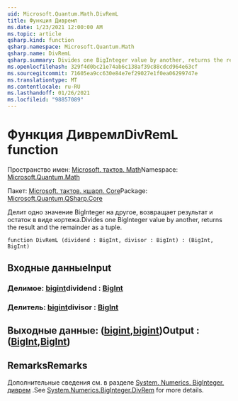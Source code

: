 ```yaml
---
uid: Microsoft.Quantum.Math.DivRemL
title: Функция Дивремл
ms.date: 1/23/2021 12:00:00 AM
ms.topic: article
qsharp.kind: function
qsharp.namespace: Microsoft.Quantum.Math
qsharp.name: DivRemL
qsharp.summary: Divides one BigInteger value by another, returns the result and the remainder as a tuple.
ms.openlocfilehash: 329f4d0bc21e74ab6c138af39c88cdcd964e63cf
ms.sourcegitcommit: 71605ea9cc630e84e7ef29027e1f0ea06299747e
ms.translationtype: MT
ms.contentlocale: ru-RU
ms.lasthandoff: 01/26/2021
ms.locfileid: "98857089"
---
```

# <a name="divreml-function"></a><span data-ttu-id="91c57-102">Функция Дивремл</span><span class="sxs-lookup"><span data-stu-id="91c57-102">DivRemL function</span></span>

<span data-ttu-id="91c57-103">Пространство имен: [Microsoft. тактов. Math](xref:Microsoft.Quantum.Math)</span><span class="sxs-lookup"><span data-stu-id="91c57-103">Namespace: [Microsoft.Quantum.Math](xref:Microsoft.Quantum.Math)</span></span>

<span data-ttu-id="91c57-104">Пакет: [Microsoft. тактов. кшарп. Core](https://nuget.org/packages/Microsoft.Quantum.QSharp.Core)</span><span class="sxs-lookup"><span data-stu-id="91c57-104">Package: [Microsoft.Quantum.QSharp.Core](https://nuget.org/packages/Microsoft.Quantum.QSharp.Core)</span></span>


<span data-ttu-id="91c57-105">Делит одно значение BigInteger на другое, возвращает результат и остаток в виде кортежа.</span><span class="sxs-lookup"><span data-stu-id="91c57-105">Divides one BigInteger value by another, returns the result and the remainder as a tuple.</span></span>

```qsharp
function DivRemL (dividend : BigInt, divisor : BigInt) : (BigInt, BigInt)
```


## <a name="input"></a><span data-ttu-id="91c57-106">Входные данные</span><span class="sxs-lookup"><span data-stu-id="91c57-106">Input</span></span>

### <a name="dividend--bigint"></a><span data-ttu-id="91c57-107">Делимое: [bigint](xref:microsoft.quantum.lang-ref.bigint)</span><span class="sxs-lookup"><span data-stu-id="91c57-107">dividend : [BigInt](xref:microsoft.quantum.lang-ref.bigint)</span></span>




### <a name="divisor--bigint"></a><span data-ttu-id="91c57-108">Делитель: [bigint](xref:microsoft.quantum.lang-ref.bigint)</span><span class="sxs-lookup"><span data-stu-id="91c57-108">divisor : [BigInt](xref:microsoft.quantum.lang-ref.bigint)</span></span>





## <a name="output--bigintbigint"></a><span data-ttu-id="91c57-109">Выходные данные: ([bigint](xref:microsoft.quantum.lang-ref.bigint),[bigint](xref:microsoft.quantum.lang-ref.bigint))</span><span class="sxs-lookup"><span data-stu-id="91c57-109">Output : ([BigInt](xref:microsoft.quantum.lang-ref.bigint),[BigInt](xref:microsoft.quantum.lang-ref.bigint))</span></span>



## <a name="remarks"></a><span data-ttu-id="91c57-110">Remarks</span><span class="sxs-lookup"><span data-stu-id="91c57-110">Remarks</span></span>

<span data-ttu-id="91c57-111">Дополнительные сведения см. в разделе [System. Numerics. BigInteger. диврем](https://docs.microsoft.com/dotnet/api/system.numerics.biginteger.divrem) .</span><span class="sxs-lookup"><span data-stu-id="91c57-111">See [System.Numerics.BigInteger.DivRem](https://docs.microsoft.com/dotnet/api/system.numerics.biginteger.divrem) for more details.</span></span>